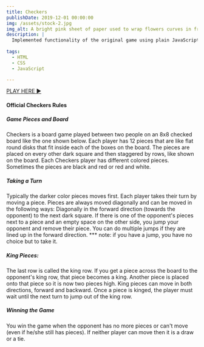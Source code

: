 ```yaml
---
title: Checkers
publishDate: 2019-12-01 00:00:00
img: /assets/stock-2.jpg
img_alt: A bright pink sheet of paper used to wrap flowers curves in front of rich blue background
description: |
  Implemented functionality of the original game using plain JavaScript and DOM manipulation
  
tags:
  - HTML
  - CSS
  - JavaScript

---
```


[PLAY HERE ▶️](https://olgaazhel.github.io/checkers-game/)

#### Official Checkers Rules
##### Game Pieces and Board
Checkers is a board game played between two people on an 8x8 checked board like the one shown below. Each player has 12 pieces that are like flat round disks that fit inside each of the boxes on the board. The pieces are placed on every other dark square and then staggered by rows, like shown on the board. Each Checkers player has different colored pieces. Sometimes the pieces are black and red or red and white.

##### Taking a Turn
Typically the darker color pieces moves first. Each player takes their turn by moving a piece. Pieces are always moved diagonally and can be moved in the following ways: Diagonally in the forward direction (towards the opponent) to the next dark square. If there is one of the opponent's pieces next to a piece and an empty space on the other side, you jump your opponent and remove their piece. You can do multiple jumps if they are lined up in the forward direction. *** note: if you have a jump, you have no choice but to take it.

##### King Pieces:
The last row is called the king row. If you get a piece across the board to the opponent's king row, that piece becomes a king. Another piece is placed onto that piece so it is now two pieces high. King pieces can move in both directions, forward and backward. Once a piece is kinged, the player must wait until the next turn to jump out of the king row.

##### Winning the Game
You win the game when the opponent has no more pieces or can't move (even if he/she still has pieces). If neither player can move then it is a draw or a tie.